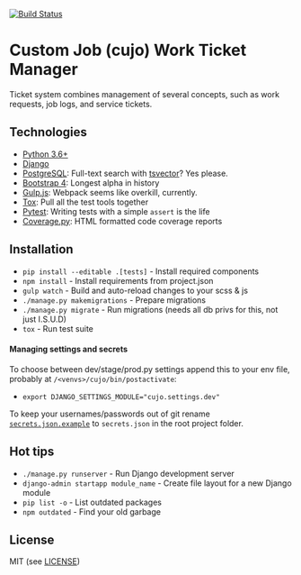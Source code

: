 [![Build Status](https://travis-ci.org/fxer/cujo.svg?branch=master)](https://travis-ci.org/fxer/cujo)

# Custom Job (cujo) Work Ticket Manager
Ticket system combines management of several concepts, such as work requests, job logs, and service tickets.

## Technologies
* [Python 3.6+](https://www.python.org/)
* [Django](https://www.djangoproject.com/)
* [PostgreSQL](https://www.postgresql.org/): Full-text search with [tsvector](https://www.postgresql.org/docs/current/static/datatype-textsearch.html)? Yes please.
* [Bootstrap 4](https://v4-alpha.getbootstrap.com/): Longest alpha in history
* [Gulp.js](http://gulpjs.com/): Webpack seems like overkill, currently.
* [Tox](https://tox.readthedocs.io/en/latest/): Pull all the test tools together
* [Pytest](https://docs.pytest.org/en/latest/): Writing tests with a simple `assert` is the life
* [Coverage.py](https://coverage.readthedocs.io/en/latest): HTML formatted code coverage reports

## Installation
* `pip install --editable .[tests]` - Install required components
* `npm install` - Install requirements from project.json
* `gulp watch` - Build and auto-reload changes to your scss & js
* `./manage.py makemigrations` - Prepare migrations
* `./manage.py migrate` - Run migrations (needs all db privs for this, not just I.S.U.D)
* `tox` - Run test suite

#### Managing settings and secrets
To choose between dev/stage/prod.py settings append this to your env file, probably at `/<venvs>/cujo/bin/postactivate`:
* `export DJANGO_SETTINGS_MODULE="cujo.settings.dev"`

To keep your usernames/passwords out of git rename [`secrets.json.example`](secrets.json.example) to `secrets.json` in the root project folder.


## Hot tips
* `./manage.py runserver` - Run Django development server
* `django-admin startapp module_name` - Create file layout for a new Django module
* `pip list -o` - List outdated packages
* `npm outdated` - Find your old garbage


## License
MIT (see [LICENSE](LICENSE.md))
